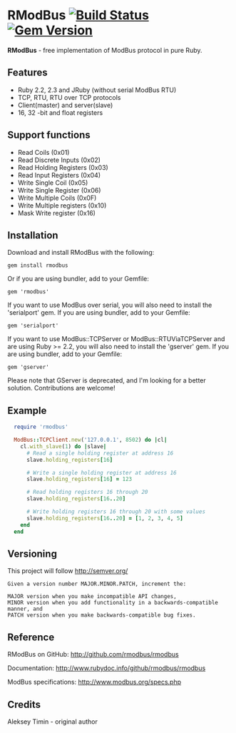 RModBus [![Build Status](https://secure.travis-ci.org/rmodbus/rmodbus.png)](http://travis-ci.org/rmodbus/rmodbus) [![Gem Version](https://badge.fury.io/rb/rmodbus.svg)](http://badge.fury.io/rb/rmodbus)
==========================

**RModBus** - free implementation of ModBus protocol in pure Ruby.

Features
---------------------------
  - Ruby 2.2, 2.3 and JRuby (without serial ModBus RTU)
  - TCP, RTU, RTU over TCP protocols
  - Client(master) and server(slave)
  - 16, 32 -bit and float registers

Support functions
---------------------------
  * Read Coils (0x01)
  * Read Discrete Inputs (0x02)
  * Read Holding Registers (0x03)
  * Read Input Registers (0x04)
  * Write Single Coil (0x05)
  * Write Single Register (0x06)
  * Write Multiple Coils (0x0F)
  * Write Multiple registers (0x10)
  * Mask Write register (0x16)

Installation
------------------------------------

Download and install RModBus with the following:

```
gem install rmodbus
```

Or if you are using bundler, add to your Gemfile:

```
gem 'rmodbus'
```

If you want to use ModBus over serial, you will also need to install the 'serialport' gem.
If you are using bundler, add to your Gemfile:

```
gem 'serialport'
```

If you want to use ModBus::TCPServer or ModBus::RTUViaTCPServer and are using Ruby >= 2.2,
you will also need to install the 'gserver' gem. If you are using bundler, add to your Gemfile:

```
gem 'gserver'
```

Please note that GServer is deprecated, and I'm looking for a better solution.
Contributions are welcome!

Example
------------------------------------

  ```ruby
    require 'rmodbus'

    ModBus::TCPClient.new('127.0.0.1', 8502) do |cl|
      cl.with_slave(1) do |slave|
        # Read a single holding register at address 16
        slave.holding_registers[16]

        # Write a single holding register at address 16
        slave.holding_registers[16] = 123

        # Read holding registers 16 through 20
        slave.holding_registers[16..20]

        # Write holding registers 16 through 20 with some values
        slave.holding_registers[16..20] = [1, 2, 3, 4, 5]
      end
    end
  ```

Versioning
----------------------------------

This project will follow http://semver.org/

```
Given a version number MAJOR.MINOR.PATCH, increment the:

MAJOR version when you make incompatible API changes,
MINOR version when you add functionality in a backwards-compatible manner, and
PATCH version when you make backwards-compatible bug fixes.
```

Reference
----------------------------------

RModBus on GitHub: http://github.com/rmodbus/rmodbus

Documentation: http://www.rubydoc.info/github/rmodbus/rmodbus

ModBus specifications: http://www.modbus.org/specs.php

Credits
----------------------------------

Aleksey Timin - original author
